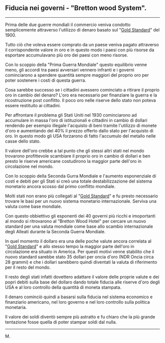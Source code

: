## Fiducia nei governi - "Bretton wood System". 

---

Prima delle due guerre mondiali il commercio veniva condotto semplicemente attraverso l'utilizzo di denaro basato sul "[Gold Standard](https://it.wikipedia.org/wiki/Sistema_aureo)" del 1900.  

Tutto ciò che voleva essere comprato da un paese veniva pagato attraverso il corrispondente valore in oro e in questo modo i paesi con più risorse da esportare accumulavano più oro dei paesi con meno risorse.

Con lo scoppio della "Prima Guerra Mondiale" questo equilibrio venne meno, gli accordi tra paesi avversari vennero infranti e i governi cominciarono a spendere quantità sempre maggiori del proprio oro per poter sostenere i costi di questa guerra.

Cosa sarebbe successo se i cittadini avessero cominciato a ritirare il proprio oro in cambio del denaro? L'oro era necessario per finanziare la guerra e la ricostruzione post conflitto. Il poco oro nelle riserve dello stato non poteva essere restituito ai cittadini.

Per affrontare il problema gli Stati Uniti nel 1930 cominciarono ad accumulare in massa l'oro di istituzionali e cittadini in cambio di dollari rendendo per esempio illegale l'acquisto di beni tramite l'utilizzo di monete d'oro e aumentando del 40% il prezzo offerto dallo stato per l'acquisto di oro.
In questo modo gli USA forzarono di fatto l'accumulo del metallo nelle casse dello stato.

Il valore dell'oro crebbe a tal punto che gli stessi altri stati nel mondo trovarono profittevole scambiare il proprio oro in cambio di dollari e ben presto le riserve americane costudirono la maggior parte dell'oro in circolazione nel mondo.

Con lo scoppio della Seconda Gurra Mondiale e l'aumento esponenziale di costi e debiti per gli Stati si creò una totale destabilizzazione del sistema monetario ancora scosso dal primo conflitto mondiale. 

Molti stati non erano più collegati al "[Gold Standard](https://it.wikipedia.org/wiki/Sistema_aureo)" e fu presto necessario trovare le basi per un nuovo sistema monetario internazionale. Serviva una valuta come base mondiale.

Con questo obbiettivo gli esponenti dei 40 governi più ricchi e imoportanti al mondo si ritrovarono al "Bretton Wood Hotel" per cercare un nuovo standard per una valuta mondiale come base allo scambio internazionale degli Alleati durante la Seconda Guerra Mondiale. 

In quel momento il dollaro era una delle poche valute ancora correlata al "[Gold Standard](https://it.wikipedia.org/wiki/Sistema_aureo)" e allo stesso tempo la maggior parte dell'oro in circolazione era situato in America.
Per questi motivi venne stabilito che il nuovo standard sarebbe stato 35 dollari per oncia d'oro (NDR Oncia circa 28 grammi) e che i dollari sarebbero quindi diventati la valuta di riferimento per il resto del mondo.

Il resto degli stati infatti dovettero adattare il valore delle proprie valute e dei popri debiti sulla base del dollaro dando totale fiducia alle riserve d'oro degli USA e al loro controllo della quantità di moneta stampata.

Il denaro cominciò quindi a basarsi sulla fiducia nel sistema economico e finanziario americano, nel loro governo e nel loro controllo sulla politica monetaria.

Il valore dei soldi diventò sempre più astratto e fu chiaro che la più grande tentazione fosse quella di poter stampar soldi dal nulla.

---
M.

```
